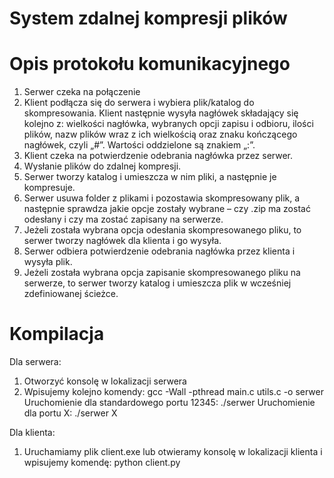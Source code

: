 # System zdalnej kompresji plików

# Opis protokołu komunikacyjnego
1. Serwer czeka na połączenie
2. Klient podłącza się do serwera i wybiera plik/katalog do skompresowania. Klient
następnie wysyła nagłówek składający się kolejno z: wielkości nagłówka, wybranych
opcji zapisu i odbioru, ilości plików, nazw plików wraz z ich wielkością oraz znaku
kończącego nagłówek, czyli „#”. Wartości oddzielone są znakiem „:”.
3. Klient czeka na potwierdzenie odebrania nagłówka przez serwer.
4. Wysłanie plików do zdalnej kompresji.
5. Serwer tworzy katalog i umieszcza w nim pliki, a następnie je kompresuje.
6. Serwer usuwa folder z plikami i pozostawia skompresowany plik, a następnie
sprawdza jakie opcje zostały wybrane – czy .zip ma zostać odesłany i czy ma zostać
zapisany na serwerze.
7. Jeżeli została wybrana opcja odesłania skompresowanego pliku, to serwer tworzy
nagłówek dla klienta i go wysyła.
8. Serwer odbiera potwierdzenie odebrania nagłówka przez klienta i wysyła plik.
9. Jeżeli została wybrana opcja zapisanie skompresowanego pliku na serwerze, to
serwer tworzy katalog i umieszcza plik w wcześniej zdefiniowanej ścieżce.

# Kompilacja
Dla serwera:
1. Otworzyć konsolę w lokalizacji serwera
2. Wpisujemy kolejno komendy:
gcc -Wall -pthread main.c utils.c -o serwer
Uruchomienie dla standardowego portu 12345:
./serwer
Uruchomienie dla portu X:
./serwer X

Dla klienta:
1. Uruchamiamy plik client.exe lub otwieramy konsolę w lokalizacji klienta i wpisujemy
komendę:
python client.py
